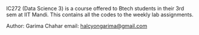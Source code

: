 IC272 (Data Science 3) is a course offered to Btech students in their 3rd sem at IIT Mandi. This contains all the codes to the weekly lab assignments.

Author: Garima Chahar
email: halcyongarima@gmail.com
